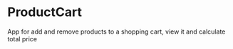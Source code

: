 # ProductCart
App for add and  remove products to a shopping cart, view it and calculate total price
